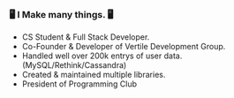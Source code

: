 ### 🖥️ I Make many things. 🖥️
- CS Student & Full Stack Developer.
- Co-Founder & Developer of Vertile Development Group.
- Handled well over 200k entrys of user data. (MySQL/Rethink/Cassandra)
- Created & maintained multiple libraries.
- President of Programming Club

